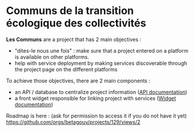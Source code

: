 # Communs de la transition écologique des collectivités


**Les Communs** are a project that has 2 main objectives :

- "dites-le nous une fois" : make sure that a project entered on a platform is available on other platforms. 
- help with service deployment by making services discoverable through the project page on the different platforms

To achieve those objectives, there are 2 main components :

- an API / database to centralize project information  ([API documentation](api/README.md))
- a front widget responsible for linking project with services ([Widget documentation](les-communs-widget/README.md))

Roadmap is here : (ask for permission to access it if you do not have it yet) https://github.com/orgs/betagouv/projects/129/views/2

